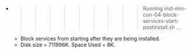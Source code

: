 * >>>>>>>>> Running inst-min-con-04-block-services-start-postinstall.sh ...
  * Block services from starting after they are being installed.
  * Disk size = 711996K. Space Used = 8K.
